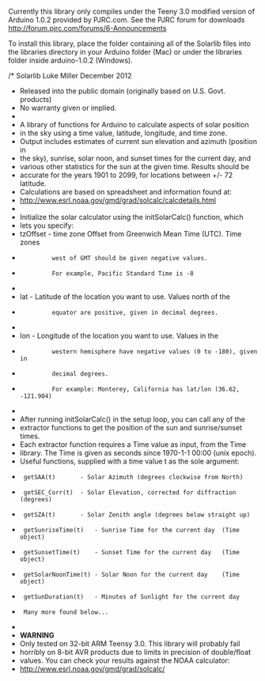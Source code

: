 Currently this library only compiles under the Teeny 3.0 modified version
of Arduino 1.0.2 provided by PJRC.com. See the PJRC forum for downloads
http://forum.pjrc.com/forums/6-Announcements

To install this library, place the folder containing all of the Solarlib
files into the libraries directory in your Arduino folder (Mac) or 
under the libraries folder inside arduino-1.0.2 (Windows).

/* Solarlib		Luke Miller December 2012
 * Released into the public domain (originally based on U.S. Govt. products)
 * No warranty given or implied.
 * 
 * A library of functions for Arduino to calculate aspects of solar position
 * in the sky using a time value, latitude, longitude, and time zone.
 * Output includes estimates of current sun elevation and azimuth (position in 
 * the sky), sunrise, solar noon, and sunset times for the current day, and 
 * various other statistics for the sun at the given time. Results should be
 * accurate for the years 1901 to 2099, for locations between +/- 72 latitude.
 * Calculations are based on spreadsheet and information found at:
 * http://www.esrl.noaa.gov/gmd/grad/solcalc/calcdetails.html
 * 
 * Initialize the solar calculator using the initSolarCalc() function, which
 * lets you specify:
 * tzOffset 	- time zone Offset from Greenwich Mean Time (UTC). Time zones 
 * 				west of GMT should be given negative values. 
 * 				For example, Pacific Standard Time is -8 
 * 				
 * lat			- Latitude of the location you want to use. Values north of the
 * 				equator are positive, given in decimal degrees.
 * 				 				
 * lon			- Longitude of the location you want to use. Values in the 
 * 				western hemisphere have negative values (0 to -180), given in 
 * 				decimal degrees. 
 * 				For example: Monterey, California has lat/lon (36.62, -121.904)
 * 				
 * After running initSolarCalc() in the setup loop, you can call any of the 
 * extractor functions to get the position of the sun and sunrise/sunset times.
 * Each extractor function requires a Time value as input, from the Time 
 * library. The Time is given as seconds since 1970-1-1 00:00 (unix epoch).
 * Useful functions, supplied with a time value t as the sole argument:
 * 		getSAA(t)		- Solar Azimuth (degrees clockwise from North)
 * 		getSEC_Corr(t)	- Solar Elevation, corrected for diffraction (degrees)
 * 		getSZA(t)		- Solar Zenith angle (degrees below straight up)
 * 		getSunriseTime(t)	- Sunrise Time for the current day 	(Time object)
 * 		getSunsetTime(t)	- Sunset Time for the current day	(Time object)
 * 		getSolarNoonTime(t)	- Solar Noon for the current day	(Time object)
 * 		getSunDuration(t)	- Minutes of Sunlight for the current day	
 * 		Many more found below...			 			
 *
 * **WARNING**
 * Only tested on 32-bit ARM Teensy 3.0. This library will probably fail 
 * horribly on 8-bit AVR products due to limits in precision of double/float 
 * values. You can check your results against the NOAA calculator:
 * http://www.esrl.noaa.gov/gmd/grad/solcalc/